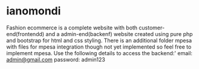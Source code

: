 # ianomondi
Fashion ecommerce is a complete website with both customer-end(frontendd) and a admin-end(backenf) website created using pure php and bootstrap for html and css styling.
There is an additional folder mpesa with files for mpesa integration though not yet implemented so feel free to implement mpesa.
Use the following details to access the backend:'
email: admin@gmail.com
password: admin123
